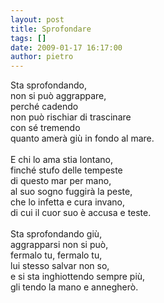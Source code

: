 ```yaml
---
layout: post
title: Sprofondare
tags: []
date: 2009-01-17 16:17:00
author: pietro
---
```

Sta sprofondando,<br/>non si può aggrappare,<br/>perché cadendo<br/>non può rischiar di trascinare<br/>con sé tremendo<br/>quanto amerà giù in fondo al mare.<br/><br/>E chi lo ama stia lontano,<br/>finché stufo delle tempeste<br/>di questo mar per mano,<br/>al suo sogno fuggirà la peste,<br/>che lo infetta e cura invano,<br/>di cui il cuor suo è accusa e teste.<br/><br/>Sta sprofondando giù,<br/>aggrapparsi non si può,<br/>fermalo tu, fermalo tu,<br/>lui stesso salvar non so,<br/>e si sta inghiottendo sempre più,<br/>gli tendo la mano e annegherò.
